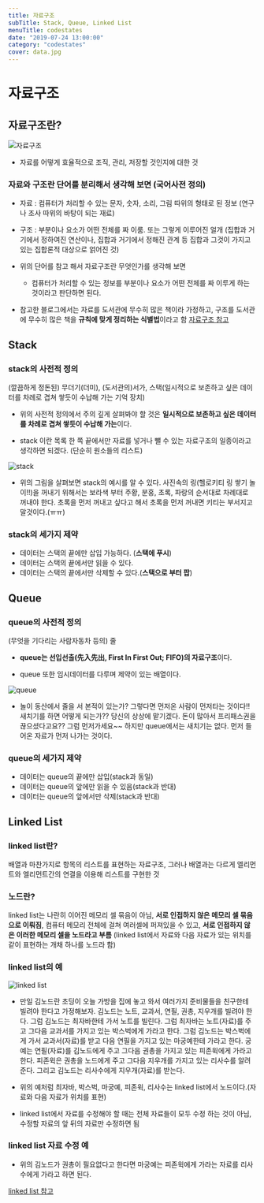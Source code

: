 ```yaml
---
title: 자료구조
subTitle: Stack, Queue, Linked List
menuTitle: codestates
date: "2019-07-24 13:00:00"
category: "codestates"
cover: data.jpg
---
```


# 자료구조

## 자료구조란?

![자료구조](data.jpg)

- 자료를 어떻게 효율적으로 조직, 관리, 저장할 것인지에 대한 것

### 자료와 구조란 단어를 분리해서 생각해 보면 (국어사전 정의)

- 자료 : 컴퓨터가 처리할 수 있는 문자, 숫자, 소리, 그림 따위의 형태로 된 정보 (연구나 조사 따위의 바탕이 되는 재료)
- 구조 : 부분이나 요소가 어떤 전체를 짜 이룸. 또는 그렇게 이루어진 얼개 (집합과 거기에서 정하여진 연산이나, 집합과 거기에서 정해진 관계 등 집합과 그것이 가지고 있는 집합론적 대상으로 얽어진 것)

- 위의 단어를 참고 해서 자료구조란 무엇인가를 생각해 보면

  - 컴퓨터가 처리할 수 있는 정보를 부분이나 요소가 어떤 전체를 짜 이루게 하는 것이라고 판단하면 된다.

- 참고한 블로그에서는 자료를 도서관에 무수히 많은 책이라 가정하고, 구조를 도서관에 무수히 많은 책을 **규칙에 맞게 정리하는 식별법**이라고 함
  [자료구조 참고](https://master-hun.tistory.com/60)

## Stack

### stack의 사전적 정의

(깔끔하게 정돈된) 무더기(더미), (도서관의)서가, 스택(일시적으로 보존하고 싶은 데이터를 차례로 겹쳐 쌓듯이 수납해 가는 기억 장치)

- 위의 사전적 정의에서 주의 깊게 살펴봐야 할 것은 **일시적으로 보존하고 싶은 데이터를 차례로 겹쳐 쌓듯이 수납해 가는**이다.

- stack 이란 목록 한 쪽 끝에서만 자료를 넣거나 뺄 수 있는 자료구조의 일종이라고 생각하면 되겠다. (단순히 원소들의 리스트)

![stack](stack.jpg)

- 위의 그림을 살펴보면 stack의 예시를 알 수 있다. 사진속의 링(헬로키티 링 쌓기 놀이!!)을 꺼내기 위해서는 보라색 부터 주황, 분홍, 초록, 파랑의 순서대로 차례대로 꺼내야 한다. 초록을 먼저 꺼내고 싶다고 해서 초록을 먼저 꺼내면 키티는 부서지고 말것이다.(ㅠㅠ)

### stack의 세가지 제약

- 데이터는 스택의 끝에만 삽입 가능하다. (**스택에 푸시**)
- 데이터는 스택의 끝에서만 읽을 수 있다.
- 데이터는 스택의 끝에서만 삭제할 수 있다.(**스택으로 부터 팝**)

## Queue

### queue의 사전적 정의

(무엇을 기다리는 사람자동차 등의) 줄

- **queue는 선입선출(先入先出, First In First Out; FIFO)의 자료구조**이다.

- queue 또한 임시데이터를 다루며 제약이 있는 배열이다.

![queue](queue.jpg)

- 놀이 동산에서 줄을 서 본적이 있는가? 그렇다면 먼저온 사람이 먼저타는 것이다!! 새치기를 하면 어떻게 되는가?? 당신의 상상에 맡기겠다. 돈이 많아서 프리패스권을 끊으셨다고요?? 그럼 먼저가세요~~ 하지만 queue에서는 새치기는 없다. 먼저 들어온 자료가 먼저 나가는 것이다.

### queue의 세가지 제약

- 데이터는 queue의 끝에만 삽입(stack과 동일)
- 데이터는 queue의 앞에만 읽을 수 있음(stack과 반대)
- 데이터는 queue의 앞에서만 삭제(stack과 반대)

## Linked List

### linked list란?

배열과 마찬가지로 항목의 리스트를 표현하는 자료구조, 그러나 배열과는 다르게 엘리먼트와 엘리먼트간의 연결을 이용해 리스트를 구현한 것

### 노드란?

linked list는 나란히 이어진 메모리 셀 묶음이 아님, **서로 인접하지 않은 메모리 셀 묶음으로 이뤄짐**, 컴퓨터 메모리 전체에 걸쳐 여러셀에 퍼져있을 수 있고, **서로 인접하지 않은 이러한 메모리 셀을 노드라고 부름** (linked list에서 자료와 다음 자료가 있는 위치를 같이 표현하는 개채 하나를 노드라 함)

### linked list의 예

![linked list](linkedlist.jpg)

- 만일 김노드란 초딩이 오늘 가방을 집에 놓고 와서 여러가지 준비물들을 친구한테 빌려야 한다고 가정해보자. 김노드는 노트, 교과서, 연필, 권총, 지우개를 빌려야 한다. 그럼 김노드는 최자바한테 가서 노트를 빌린다. 그럼 최자바는 노트(자료)를 주고 그다음 교과서를 가지고 있는 박스벅에게 가라고 한다. 그럼 김노드는 박스벅에게 가서 교과서(자료)를 받고 다음 연필을 가지고 있는 마궁예한테 가라고 한다. 궁예는 연필(자료)를 김노드에게 주고 그다음 권총을 가지고 있는 피존윅에게 가라고 한다. 피존윅은 권총을 노드에게 주고 그다음 지우개를 가지고 있는 리사수를 알려준다. 그리고 김노드는 리사수에게 지우개(자료)를 받는다.

- 위의 예처럼 최자바, 박스벅, 마궁예, 피존윅, 리사수는 linked list에서 노드이다.(자료와 다음 자료가 위치를 표현)

- linked list에서 자료를 수정해야 할 때는 전체 자료들이 모두 수정 하는 것이 아님, 수정할 자료의 앞 뒤의 자료만 수정하면 됨

### linked list 자료 수정 예

- 위의 김노드가 권총이 필요없다고 한다면 마궁예는 피존윅에게 가라는 자료를 리사수에게 가라고 하면 된다.

[linked list 참고](https://www.playsw.or.kr/online/termsData/234?focusMenuName=defaultMenu&serverDomain=www.playsw.or.kr&env=real&deviceType=normal&isSecureDomain=true&photoInfraServiceDomain=https%3A%2F%2Fcphinf.pstatic.net%2Fplaysw&mobileCheck=N&isPrivacy=false&snsLoginType=&ogDescription=&ogImage=&ogTitle=&ogUrl=)
